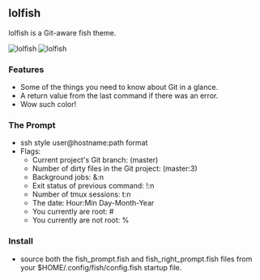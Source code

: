 ## lolfish

lolfish is a Git-aware fish theme.

![lolfish][screenshot1]
![lolfish][screenshot2]


### Features

 * Some of the things you need to know about Git in a glance.
 * A return value from the last command if there was an error.
 * Wow such color!


### The Prompt

 * ssh style user@hostname:path format
 * Flags:
     * Current project's Git branch: (master)
     * Number of dirty files in the Git project: (master:3)
     * Background jobs: &:n
     * Exit status of previous command: !:n
     * Number of tmux sessions:  t:n
     * The date:  Hour:Min Day-Month-Year
     * You currently are root: #
     * You currently are not root: %

### Install
  * source both the fish_prompt.fish and fish_right_prompt.fish
    files from your $HOME/.config/fish/config.fish startup file.

[screenshot1]: http://i.imgur.com/InJELf3.png
[screenshot2]: http://i.imgur.com/v6aI9AB.png

